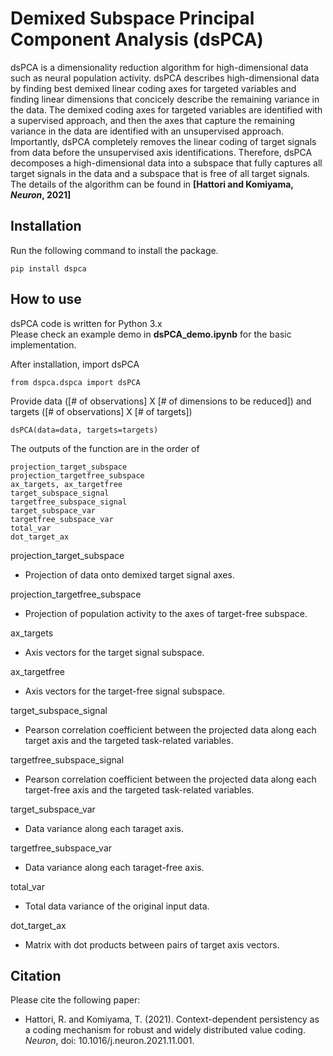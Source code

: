 Demixed Subspace Principal Component Analysis (dsPCA)
===========================================

dsPCA is a dimensionality reduction algorithm for high-dimensional data such as neural population activity. dsPCA describes high-dimensional data by finding best demixed linear coding axes for targeted variables and finding linear dimensions that concicely describe the remaining variance in the data. The demixed coding axes for targeted variables are identified with a supervised approach, and then the axes that capture the remaining variance in the data are identified with an unsupervised approach. Importantly, dsPCA completely removes the linear coding of target signals from data before the unsupervised axis identifications. Therefore, dsPCA decomposes a high-dimensional data into a subspace that fully captures all target signals in the data and a subspace that is free of all target signals.
The details of the algorithm can be found in **[Hattori and Komiyama, _Neuron_, 2021]**

## Installation
Run the following command to install the package.
~~~~
pip install dspca
~~~~

## How to use
dsPCA code is written for Python 3.x    
Please check an example demo in **dsPCA_demo.ipynb** for the basic implementation.

After installation, import dsPCA
~~~~
from dspca.dspca import dsPCA
~~~~
Provide data ([# of observations] X [# of dimensions to be reduced]) and targets ([# of observations] X [# of targets]) 
~~~~
dsPCA(data=data, targets=targets)
~~~~
The outputs of the function are in the order of
~~~~
projection_target_subspace
projection_targetfree_subspace
ax_targets, ax_targetfree
target_subspace_signal
targetfree_subspace_signal
target_subspace_var
targetfree_subspace_var
total_var
dot_target_ax
~~~~
projection_target_subspace
- Projection of data onto demixed target signal axes.

projection_targetfree_subspace
- Projection of population activity to the axes of target-free subspace.

ax_targets
- Axis vectors for the target signal subspace.

ax_targetfree
- Axis vectors for the target-free signal subspace.

target_subspace_signal
- Pearson correlation coefficient between the projected data along each target axis and the targeted task-related variables.

targetfree_subspace_signal
- Pearson correlation coefficient between the projected data along each target-free axis and the targeted task-related variables.

target_subspace_var
- Data variance along each taraget axis.

targetfree_subspace_var
- Data variance along each taraget-free axis.

total_var
- Total data variance of the original input data.

dot_target_ax
- Matrix with dot products between pairs of target axis vectors.

## Citation
Please cite the following paper:  
- Hattori, R. and Komiyama, T. (2021). Context-dependent persistency as a coding mechanism for robust and widely distributed value coding. _Neuron_, doi: 10.1016/j.neuron.2021.11.001.